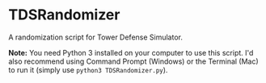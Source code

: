 # TDSRandomizer
A randomization script for Tower Defense Simulator.

**Note:** You need Python 3 installed on your computer to use this script. I'd also recommend using Command Prompt (Windows) or the Terminal (Mac) to run it (simply use `python3 TDSRandomizer.py`).
